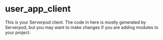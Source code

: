 # user_app_client

This is your Serverpod client. The code in here is mostly generated by
Serverpod, but you may want to make changes if you are adding modules to your
project.
